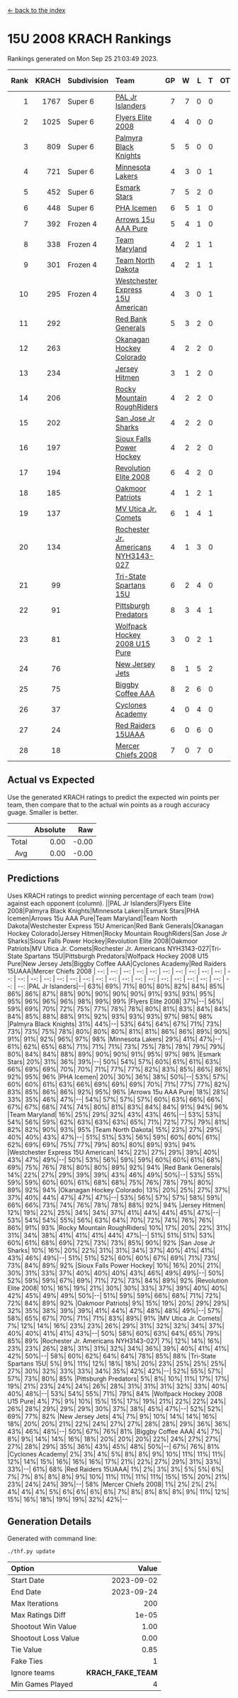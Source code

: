 [<- back to the index](readme.md)
# 15U 2008 KRACH Rankings
Rankings generated on Mon Sep 25 21:03:49 2023.

Rank|KRACH|Subdivision|Team|GP|W|L|T|OTW|OTL|SoS|Exp Wins|Win Diff
---:|---:|:---|:---|---:|---:|---:|---:|---:|---:|---:|---:|---:
1|1767|Super 6|[PAL Jr Islanders](https://gamesheetstats.com/seasons/3664/teams/141018/schedule)|7|7|0|0|1|0|197|7.8|-0.0
2|1025|Super 6|[Flyers Elite 2008](https://gamesheetstats.com/seasons/3664/teams/141014/schedule)|4|4|0|0|0|0|190|4.9|0.0
3|809|Super 6|[Palmyra Black Knights](https://gamesheetstats.com/seasons/3664/teams/141025/schedule)|5|5|0|0|0|0|119|5.9|0.0
4|721|Super 6|[Minnesota Lakers](https://gamesheetstats.com/seasons/3664/teams/141031/schedule)|4|3|0|1|0|0|262|4.7|0.0
5|452|Super 6|[Esmark Stars](https://gamesheetstats.com/seasons/3664/teams/141024/schedule)|7|5|2|0|0|0|391|5.8|-0.0
6|448|Super 6|[PHA Icemen](https://gamesheetstats.com/seasons/3664/teams/141028/schedule)|6|5|1|0|0|0|226|5.9|0.0
7|392|Frozen 4|[Arrows 15u AAA Pure](https://gamesheetstats.com/seasons/3664/teams/141020/schedule)|5|4|1|0|0|0|153|4.9|0.0
8|338|Frozen 4|[Team Maryland](https://gamesheetstats.com/seasons/3664/teams/141029/schedule)|4|2|1|1|0|0|276|3.7|0.0
9|301|Frozen 4|[Team North Dakota](https://gamesheetstats.com/seasons/3664/teams/141033/schedule)|4|2|1|1|0|0|289|3.7|0.0
10|295|Frozen 4|[Westchester Express 15U American](https://gamesheetstats.com/seasons/3664/teams/141023/schedule)|4|3|0|1|0|0|105|4.7|0.0
11|292||[Red Bank Generals](https://gamesheetstats.com/seasons/3664/teams/141017/schedule)|5|3|2|0|0|0|292|3.9|0.0
12|263||[Okanagan Hockey Colorado](https://gamesheetstats.com/seasons/3664/teams/141032/schedule)|4|2|2|0|0|0|321|2.9|0.0
13|234||[Jersey Hitmen](https://gamesheetstats.com/seasons/3664/teams/141013/schedule)|3|1|2|0|0|0|958|1.8|-0.0
14|206||[Rocky Mountain RoughRiders](https://gamesheetstats.com/seasons/3664/teams/144341/schedule)|4|2|2|0|0|0|276|2.9|0.0
15|202||[San Jose Jr Sharks](https://gamesheetstats.com/seasons/3664/teams/141038/schedule)|4|2|2|0|0|0|507|2.8|-0.0
16|197||[Sioux Falls Power Hockey](https://gamesheetstats.com/seasons/3664/teams/141030/schedule)|4|2|2|0|0|0|217|2.9|0.0
17|194||[Revolution Elite 2008](https://gamesheetstats.com/seasons/3664/teams/141026/schedule)|6|4|2|0|2|0|146|4.9|0.0
18|185||[Oakmoor Patriots](https://gamesheetstats.com/seasons/3664/teams/141034/schedule)|4|1|2|1|0|0|262|2.7|0.0
19|137||[MV Utica Jr. Comets](https://gamesheetstats.com/seasons/3664/teams/141021/schedule)|6|1|4|1|0|0|308|2.7|0.0
20|134||[Rochester Jr. Americans NYH3143-027](https://gamesheetstats.com/seasons/3664/teams/141036/schedule)|4|1|3|0|0|0|657|1.8|-0.0
21|99||[Tri-State Spartans 15U](https://gamesheetstats.com/seasons/3664/teams/144342/schedule)|6|2|4|0|0|0|236|2.8|-0.0
22|91||[Pittsburgh Predators](https://gamesheetstats.com/seasons/3664/teams/141027/schedule)|8|3|4|1|0|1|340|4.7|0.0
23|81||[Wolfpack Hockey 2008 U15 Pure](https://gamesheetstats.com/seasons/3664/teams/141015/schedule)|3|0|2|1|0|2|560|1.7|0.0
24|76||[New Jersey Jets](https://gamesheetstats.com/seasons/3664/teams/141016/schedule)|8|1|5|2|0|0|265|3.6|0.0
25|75||[Biggby Coffee AAA](https://gamesheetstats.com/seasons/3664/teams/144340/schedule)|8|2|6|0|1|0|314|2.9|0.0
26|37||[Cyclones Academy](https://gamesheetstats.com/seasons/3664/teams/141005/schedule)|4|0|4|0|0|1|537|0.9|0.0
27|24||[Red Raiders 15UAAA](https://gamesheetstats.com/seasons/3664/teams/141022/schedule)|6|0|6|0|0|0|267|0.9|0.0
28|18||[Mercer Chiefs 2008](https://gamesheetstats.com/seasons/3664/teams/141012/schedule)|7|0|7|0|0|0|310|0.9|0.0

## Actual vs Expected
Use the generated KRACH ratings to predict the expected win points per team, then compare that to the actual win points as a rough accuracy guage. Smaller is better.

||Absolute|Raw
|---:|---:|---:
|Total|0.00|-0.00
|Avg|0.00|-0.00

## Predictions
Uses KRACH ratings to predict winning percentage of each team (row) against each opponent (column).
||PAL Jr Islanders|Flyers Elite 2008|Palmyra Black Knights|Minnesota Lakers|Esmark Stars|PHA Icemen|Arrows 15u AAA Pure|Team Maryland|Team North Dakota|Westchester Express 15U American|Red Bank Generals|Okanagan Hockey Colorado|Jersey Hitmen|Rocky Mountain RoughRiders|San Jose Jr Sharks|Sioux Falls Power Hockey|Revolution Elite 2008|Oakmoor Patriots|MV Utica Jr. Comets|Rochester Jr. Americans NYH3143-027|Tri-State Spartans 15U|Pittsburgh Predators|Wolfpack Hockey 2008 U15 Pure|New Jersey Jets|Biggby Coffee AAA|Cyclones Academy|Red Raiders 15UAAA|Mercer Chiefs 2008
| --: | --: | --: | --: | --: | --: | --: | --: | --: | --: | --: | --: | --: | --: | --: | --: | --: | --: | --: | --: | --: | --: | --: | --: | --: | --: | --: | --: | --: 
|PAL Jr Islanders|--| 63%| 69%| 71%| 80%| 80%| 82%| 84%| 85%| 86%| 86%| 87%| 88%| 90%| 90%| 90%| 90%| 91%| 93%| 93%| 95%| 95%| 96%| 96%| 96%| 98%| 99%| 99%
|Flyers Elite 2008| 37%|--| 56%| 59%| 69%| 70%| 72%| 75%| 77%| 78%| 78%| 80%| 81%| 83%| 84%| 84%| 84%| 85%| 88%| 88%| 91%| 92%| 93%| 93%| 93%| 97%| 98%| 98%
|Palmyra Black Knights| 31%| 44%|--| 53%| 64%| 64%| 67%| 71%| 73%| 73%| 73%| 75%| 78%| 80%| 80%| 80%| 81%| 81%| 86%| 86%| 89%| 90%| 91%| 91%| 92%| 96%| 97%| 98%
|Minnesota Lakers| 29%| 41%| 47%|--| 61%| 62%| 65%| 68%| 71%| 71%| 71%| 73%| 75%| 78%| 78%| 79%| 79%| 80%| 84%| 84%| 88%| 89%| 90%| 90%| 91%| 95%| 97%| 98%
|Esmark Stars| 20%| 31%| 36%| 39%|--| 50%| 54%| 57%| 60%| 61%| 61%| 63%| 66%| 69%| 69%| 70%| 70%| 71%| 77%| 77%| 82%| 83%| 85%| 86%| 86%| 92%| 95%| 96%
|PHA Icemen| 20%| 30%| 36%| 38%| 50%|--| 53%| 57%| 60%| 60%| 61%| 63%| 66%| 69%| 69%| 69%| 70%| 71%| 77%| 77%| 82%| 83%| 85%| 86%| 86%| 92%| 95%| 96%
|Arrows 15u AAA Pure| 18%| 28%| 33%| 35%| 46%| 47%|--| 54%| 57%| 57%| 57%| 60%| 63%| 66%| 66%| 67%| 67%| 68%| 74%| 74%| 80%| 81%| 83%| 84%| 84%| 91%| 94%| 96%
|Team Maryland| 16%| 25%| 29%| 32%| 43%| 43%| 46%|--| 53%| 53%| 54%| 56%| 59%| 62%| 63%| 63%| 63%| 65%| 71%| 72%| 77%| 79%| 81%| 82%| 82%| 90%| 93%| 95%
|Team North Dakota| 15%| 23%| 27%| 29%| 40%| 40%| 43%| 47%|--| 51%| 51%| 53%| 56%| 59%| 60%| 60%| 61%| 62%| 69%| 69%| 75%| 77%| 79%| 80%| 80%| 89%| 93%| 94%
|Westchester Express 15U American| 14%| 22%| 27%| 29%| 39%| 40%| 43%| 47%| 49%|--| 50%| 53%| 56%| 59%| 59%| 60%| 60%| 61%| 68%| 69%| 75%| 76%| 78%| 80%| 80%| 89%| 92%| 94%
|Red Bank Generals| 14%| 22%| 27%| 29%| 39%| 39%| 43%| 46%| 49%| 50%|--| 53%| 55%| 59%| 59%| 60%| 60%| 61%| 68%| 68%| 75%| 76%| 78%| 79%| 80%| 89%| 92%| 94%
|Okanagan Hockey Colorado| 13%| 20%| 25%| 27%| 37%| 37%| 40%| 44%| 47%| 47%| 47%|--| 53%| 56%| 57%| 57%| 58%| 59%| 66%| 66%| 73%| 74%| 76%| 78%| 78%| 88%| 92%| 94%
|Jersey Hitmen| 12%| 19%| 22%| 25%| 34%| 34%| 37%| 41%| 44%| 44%| 45%| 47%|--| 53%| 54%| 54%| 55%| 56%| 63%| 64%| 70%| 72%| 74%| 76%| 76%| 86%| 91%| 93%
|Rocky Mountain RoughRiders| 10%| 17%| 20%| 22%| 31%| 31%| 34%| 38%| 41%| 41%| 41%| 44%| 47%|--| 51%| 51%| 51%| 53%| 60%| 61%| 68%| 69%| 72%| 73%| 73%| 85%| 90%| 92%
|San Jose Jr Sharks| 10%| 16%| 20%| 22%| 31%| 31%| 34%| 37%| 40%| 41%| 41%| 43%| 46%| 49%|--| 51%| 51%| 52%| 60%| 60%| 67%| 69%| 71%| 73%| 73%| 84%| 89%| 92%
|Sioux Falls Power Hockey| 10%| 16%| 20%| 21%| 30%| 31%| 33%| 37%| 40%| 40%| 40%| 43%| 46%| 49%| 49%|--| 50%| 52%| 59%| 59%| 67%| 69%| 71%| 72%| 73%| 84%| 89%| 92%
|Revolution Elite 2008| 10%| 16%| 19%| 21%| 30%| 30%| 33%| 37%| 39%| 40%| 40%| 42%| 45%| 49%| 49%| 50%|--| 51%| 59%| 59%| 66%| 68%| 71%| 72%| 72%| 84%| 89%| 92%
|Oakmoor Patriots|  9%| 15%| 19%| 20%| 29%| 29%| 32%| 35%| 38%| 39%| 39%| 41%| 44%| 47%| 48%| 48%| 49%|--| 57%| 58%| 65%| 67%| 70%| 71%| 71%| 83%| 89%| 91%
|MV Utica Jr. Comets|  7%| 12%| 14%| 16%| 23%| 23%| 26%| 29%| 31%| 32%| 32%| 34%| 37%| 40%| 40%| 41%| 41%| 43%|--| 50%| 58%| 60%| 63%| 64%| 65%| 79%| 85%| 89%
|Rochester Jr. Americans NYH3143-027|  7%| 12%| 14%| 16%| 23%| 23%| 26%| 28%| 31%| 31%| 32%| 34%| 36%| 39%| 40%| 41%| 41%| 42%| 50%|--| 58%| 60%| 62%| 64%| 64%| 78%| 85%| 88%
|Tri-State Spartans 15U|  5%|  9%| 11%| 12%| 18%| 18%| 20%| 23%| 25%| 25%| 25%| 27%| 30%| 32%| 33%| 33%| 34%| 35%| 42%| 42%|--| 52%| 55%| 57%| 57%| 73%| 80%| 85%
|Pittsburgh Predators|  5%|  8%| 10%| 11%| 17%| 17%| 19%| 21%| 23%| 24%| 24%| 26%| 28%| 31%| 31%| 31%| 32%| 33%| 40%| 40%| 48%|--| 53%| 54%| 55%| 71%| 79%| 84%
|Wolfpack Hockey 2008 U15 Pure|  4%|  7%|  9%| 10%| 15%| 15%| 17%| 19%| 21%| 22%| 22%| 24%| 26%| 28%| 29%| 29%| 29%| 30%| 37%| 38%| 45%| 47%|--| 52%| 52%| 69%| 77%| 82%
|New Jersey Jets|  4%|  7%|  9%| 10%| 14%| 14%| 16%| 18%| 20%| 20%| 21%| 22%| 24%| 27%| 27%| 28%| 28%| 29%| 36%| 36%| 43%| 46%| 48%|--| 50%| 67%| 76%| 81%
|Biggby Coffee AAA|  4%|  7%|  8%|  9%| 14%| 14%| 16%| 18%| 20%| 20%| 20%| 22%| 24%| 27%| 27%| 27%| 28%| 29%| 35%| 36%| 43%| 45%| 48%| 50%|--| 67%| 76%| 81%
|Cyclones Academy|  2%|  3%|  4%|  5%|  8%|  8%|  9%| 10%| 11%| 11%| 11%| 12%| 14%| 15%| 16%| 16%| 16%| 17%| 21%| 22%| 27%| 29%| 31%| 33%| 33%|--| 61%| 68%
|Red Raiders 15UAAA|  1%|  2%|  3%|  3%|  5%|  5%|  6%|  7%|  7%|  8%|  8%|  8%|  9%| 10%| 11%| 11%| 11%| 11%| 15%| 15%| 20%| 21%| 23%| 24%| 24%| 39%|--| 58%
|Mercer Chiefs 2008|  1%|  2%|  2%|  2%|  4%|  4%|  4%|  5%|  6%|  6%|  6%|  6%|  7%|  8%|  8%|  8%|  8%|  9%| 11%| 12%| 15%| 16%| 18%| 19%| 19%| 32%| 42%|--

## Generation Details

Generated with command line:
```
./thf.py update
```

| Option | Value |
| :----- | ----: |
| Start Date | 2023-09-02 |
| End Date | 2023-09-24 |
| Max Iterations | 200 |
| Max Ratings Diff | 1e-05 |
| Shootout Win Value | 1.00 |
| Shootout Loss Value | 0.00 |
| Tie Value | 0.85 |
| Fake Ties | 1 |
| Ignore teams | __KRACH_FAKE_TEAM__ |
| Min Games Played | 4 |

